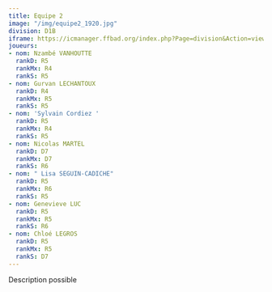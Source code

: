 ```yaml
---
title: Equipe 2
image: "/img/equipe2_1920.jpg"
division: D1B
iframe: https://icmanager.ffbad.org/index.php?Page=division&Action=view&ID_Division=6046&print=
joueurs:
- nom: Nzambé VANHOUTTE
  rankD: R5
  rankMx: R4
  rankS: R5
- nom: Gurvan LECHANTOUX
  rankD: R4
  rankMx: R5
  rankS: R5
- nom: 'Sylvain Cordiez '
  rankD: R5
  rankMx: R4
  rankS: R5
- nom: Nicolas MARTEL
  rankD: D7
  rankMx: D7
  rankS: R6
- nom: " Lisa SEGUIN-CADICHE"
  rankD: R5
  rankMx: R6
  rankS: R5
- nom: Genevieve LUC
  rankD: R5
  rankMx: R5
  rankS: R6
- nom: Chloé LEGROS
  rankD: R5
  rankMx: R5
  rankS: D7
---
```


Description possible
